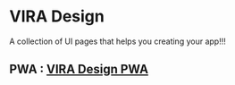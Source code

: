 # VIRA Design
A collection of UI pages that helps you creating your app!!!

## PWA : [VIRA Design PWA](https://sajadabdr.github.io/vira_design_pwa/)